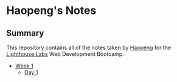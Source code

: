 # Haopeng's Notes
## Summary
This repository contains all of the notes taken by [Haopeng](https://github.com/HaopengSun) for the [Lighthouse Labs](https://www.lighthouselabs.ca/) Web Development Bootcamp.
* [Week 1](/Week_1)
  * [Day 1](/Week_1/Day_1)